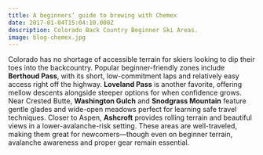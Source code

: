 ```yaml
---
title: A beginners’ guide to brewing with Chemex
date: 2017-01-04T15:04:10.000Z
description: Colorado Back Country Beginner Ski Areas.
image: blog-chemex.jpg
---
```


Colorado has no shortage of accessible terrain for skiers looking to dip their toes into the backcountry. Popular beginner-friendly zones include **Berthoud Pass**, with its short, low-commitment laps and relatively easy access right off the highway. **Loveland Pass** is another favorite, offering mellow descents alongside steeper options for when confidence grows. Near Crested Butte, **Washington Gulch** and **Snodgrass Mountain** feature gentle glades and wide-open meadows perfect for learning safe travel techniques. Closer to Aspen, **Ashcroft** provides rolling terrain and beautiful views in a lower-avalanche-risk setting. These areas are well-traveled, making them great for newcomers—though even on beginner terrain, avalanche awareness and proper gear remain essential.
